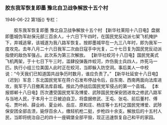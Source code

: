 ### 胶东我军恢复即墨  豫北自卫战争解放十五个村

1946-06-22
第1版()
专栏：

　　胶东我军恢复即墨
    豫北自卫战争解放十五个村
    【新华社莱阳十八日电】盘据即墨城伪军赵保元部三百余人，十六日下午四时，在国民党反动派七架飞机掩护下，弃城逃窜，该城遂为我八路军恢复。按即墨城早在一九三八年时，即为我军一度攻克。去年八月二十六日我军二次由日寇手中光复，二十七日复为国民党反动派指使的敌伪军强占。此次系为第三次解放。
    【新华社蛟河十八日电】国民党美式飞机两架，于十七日下午三时，滥肆投弹轰炸蛟河，炸伤我士兵四人，炸死马一匹。执行小组三位美国人此时正在蛟河，当即躲入防空洞。事后美人一中校说：“今天我们已知道国共战争历时数月，谁应负责了。”
    【新华社延安十八日电】（迟到）军息：东北国民党军在蒋介石发布停战令后，自东南、西南两面向法库进攻，我军于八日撤离法库县城。按此乃停战后国民党军侵占的第一个县城。
    【本报邯郸十八日电】历次遭受国民党军及博爱、武陟国民党保安团进攻之修武八路军与当地人民，于本月十三日被迫自卫，将盘据修武、王屯、张屯、前后董村、傅屯、贾叶岭、薛业岭、夏业岭、岳庄、原和庄、杨庄等十五村之国民党博爱、武陟保安团全部击溃，毙俘百余人，缴轻机枪二挺，步枪四十余支。解放后的十五村人民，当即将统治自己的四十一座碉堡全部平毁，现正迅速恢复自己和平的家园。
